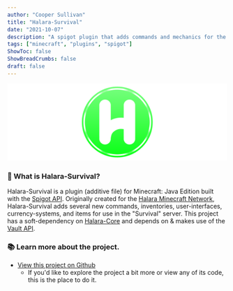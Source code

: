 ```yaml
---
author: "Cooper Sullivan"
title: "Halara-Survival"
date: "2021-10-07"
description: "A spigot plugin that adds commands and mechanics for the Survival server on Halara Network."
tags: ["minecraft", "plugins", "spigot"]
ShowToc: false
ShowBreadCrumbs: false
draft: false
---
```


![](static/images/halara-plugins/green.png)

### 📖 What is Halara-Survival?
Halara-Survival is a plugin (additive file) for Minecraft: Java Edition built with the [Spigot API](https://hub.spigotmc.org/stash/projects/SPIGOT).
Originally created for the [Halara Minecraft Network](https://halara.net), Halara-Survival adds several new commands, inventories,
user-interfaces, currency-systems, and items for use in the "Survival" server. This project has a soft-dependency on [Halara-Core](https://coopersully.me/projects/halara-core/)
and depends on & makes use of the [Vault API](https://github.com/milkbowl/Vault).

### 📚 Learn more about the project.
* [View this project on Github](https://github.com/coopersully/halara-survival)
	* If you'd like to explore the project a bit more or view any of its code, this is the place to do it.
